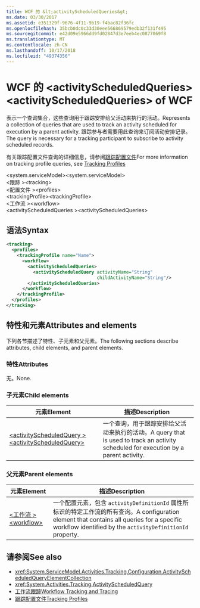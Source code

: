 ```yaml
---
title: WCF 的 &lt;activityScheduledQueries&gt;
ms.date: 03/30/2017
ms.assetid: e351329f-9676-4f11-9b19-f4bac82f36fc
ms.openlocfilehash: 35bcb0dc0c33d30eee566869579edb32f131f495
ms.sourcegitcommit: e42d09e5966dd9fd02847d3e7eeb4ec0877069f8
ms.translationtype: MT
ms.contentlocale: zh-CN
ms.lasthandoff: 10/17/2018
ms.locfileid: "49374356"
---
```

# <a name="ltactivityscheduledqueriesgt-of-wcf"></a><span data-ttu-id="020c7-102">WCF 的 &lt;activityScheduledQueries&gt;</span><span class="sxs-lookup"><span data-stu-id="020c7-102">&lt;activityScheduledQueries&gt; of WCF</span></span>
<span data-ttu-id="020c7-103">表示一个查询集合，这些查询用于跟踪安排给父活动来执行的活动。</span><span class="sxs-lookup"><span data-stu-id="020c7-103">Represents a collection of queries that are used to track an activity scheduled for execution by a parent activity.</span></span> <span data-ttu-id="020c7-104">跟踪参与者需要用此查询来订阅活动安排记录。</span><span class="sxs-lookup"><span data-stu-id="020c7-104">The query is necessary for a tracking participant to subscribe to activity scheduled records.</span></span>  
  
<span data-ttu-id="020c7-105">有关跟踪配置文件查询的详细信息，请参阅[跟踪配置文件](../../../../../docs/framework/windows-workflow-foundation/tracking-profiles.md)</span><span class="sxs-lookup"><span data-stu-id="020c7-105">For more information on tracking profile queries, see [Tracking Profiles](../../../../../docs/framework/windows-workflow-foundation/tracking-profiles.md)</span></span>  
  
<span data-ttu-id="020c7-106">\<system.serviceModel></span><span class="sxs-lookup"><span data-stu-id="020c7-106">\<system.serviceModel></span></span>  
<span data-ttu-id="020c7-107">\<跟踪 ></span><span class="sxs-lookup"><span data-stu-id="020c7-107">\<tracking></span></span>  
<span data-ttu-id="020c7-108">\<配置文件 ></span><span class="sxs-lookup"><span data-stu-id="020c7-108">\<profiles></span></span>  
<span data-ttu-id="020c7-109">\<trackingProfile></span><span class="sxs-lookup"><span data-stu-id="020c7-109">\<trackingProfile></span></span>  
<span data-ttu-id="020c7-110">\<工作流 ></span><span class="sxs-lookup"><span data-stu-id="020c7-110">\<workflow></span></span>  
<span data-ttu-id="020c7-111">\<activityScheduledQueries ></span><span class="sxs-lookup"><span data-stu-id="020c7-111">\<activityScheduledQueries></span></span>  
  
## <a name="syntax"></a><span data-ttu-id="020c7-112">语法</span><span class="sxs-lookup"><span data-stu-id="020c7-112">Syntax</span></span>  
  
```xml  
<tracking>
  <profiles>
    <trackingProfile name="Name">
      <workflow>
        <activityScheduledQueries>
          <activityScheduledQuery activityName="String"   
                                  childActivityName="String"/>
        </activityScheduledQueries>
      </workflow>
    </trackingProfile>
  </profiles>
</tracking>
```  
  
## <a name="attributes-and-elements"></a><span data-ttu-id="020c7-113">特性和元素</span><span class="sxs-lookup"><span data-stu-id="020c7-113">Attributes and elements</span></span>  

<span data-ttu-id="020c7-114">下列各节描述了特性、子元素和父元素。</span><span class="sxs-lookup"><span data-stu-id="020c7-114">The following sections describe attributes, child elements, and parent elements.</span></span>  
  
### <a name="attributes"></a><span data-ttu-id="020c7-115">特性</span><span class="sxs-lookup"><span data-stu-id="020c7-115">Attributes</span></span>  

<span data-ttu-id="020c7-116">无。</span><span class="sxs-lookup"><span data-stu-id="020c7-116">None.</span></span>  
  
### <a name="child-elements"></a><span data-ttu-id="020c7-117">子元素</span><span class="sxs-lookup"><span data-stu-id="020c7-117">Child elements</span></span>  
  
|<span data-ttu-id="020c7-118">元素</span><span class="sxs-lookup"><span data-stu-id="020c7-118">Element</span></span>|<span data-ttu-id="020c7-119">描述</span><span class="sxs-lookup"><span data-stu-id="020c7-119">Description</span></span>|  
|-------------|-----------------|  
|[<span data-ttu-id="020c7-120">\<activityScheduledQuery ></span><span class="sxs-lookup"><span data-stu-id="020c7-120">\<activityScheduledQuery></span></span>](activityscheduledquery-of-wcf.md)|<span data-ttu-id="020c7-121">一个查询，用于跟踪安排给父活动来执行的活动。</span><span class="sxs-lookup"><span data-stu-id="020c7-121">A query that is used to track an activity scheduled for execution by a parent activity.</span></span>|  
  
### <a name="parent-elements"></a><span data-ttu-id="020c7-122">父元素</span><span class="sxs-lookup"><span data-stu-id="020c7-122">Parent elements</span></span>  
  
|<span data-ttu-id="020c7-123">元素</span><span class="sxs-lookup"><span data-stu-id="020c7-123">Element</span></span>|<span data-ttu-id="020c7-124">描述</span><span class="sxs-lookup"><span data-stu-id="020c7-124">Description</span></span>|  
|-------------|-----------------|  
|[<span data-ttu-id="020c7-125">\<工作流 ></span><span class="sxs-lookup"><span data-stu-id="020c7-125">\<workflow></span></span>](../../../../../docs/framework/configure-apps/file-schema/windows-workflow-foundation/workflow.md)|<span data-ttu-id="020c7-126">一个配置元素，包含 `activityDefinitionId` 属性所标识的特定工作流的所有查询。</span><span class="sxs-lookup"><span data-stu-id="020c7-126">A configuration element that contains all queries for a specific workflow identified by the `activityDefinitionId` property.</span></span>|  
  
## <a name="see-also"></a><span data-ttu-id="020c7-127">请参阅</span><span class="sxs-lookup"><span data-stu-id="020c7-127">See also</span></span>  

- <xref:System.ServiceModel.Activities.Tracking.Configuration.ActivityScheduledQueryElementCollection>
- <xref:System.Activities.Tracking.ActivityScheduledQuery>
- [<span data-ttu-id="020c7-128">工作流跟踪</span><span class="sxs-lookup"><span data-stu-id="020c7-128">Workflow Tracking and Tracing</span></span>](../../../../../docs/framework/windows-workflow-foundation/workflow-tracking-and-tracing.md)
- [<span data-ttu-id="020c7-129">跟踪配置文件</span><span class="sxs-lookup"><span data-stu-id="020c7-129">Tracking Profiles</span></span>](../../../../../docs/framework/windows-workflow-foundation/tracking-profiles.md)
